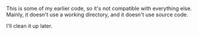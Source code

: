 This is some of my earlier code, so it's not compatible with everything else.
Mainly, it doesn't use a working directory, and it doesn't use source code.

I'll clean it up later.
